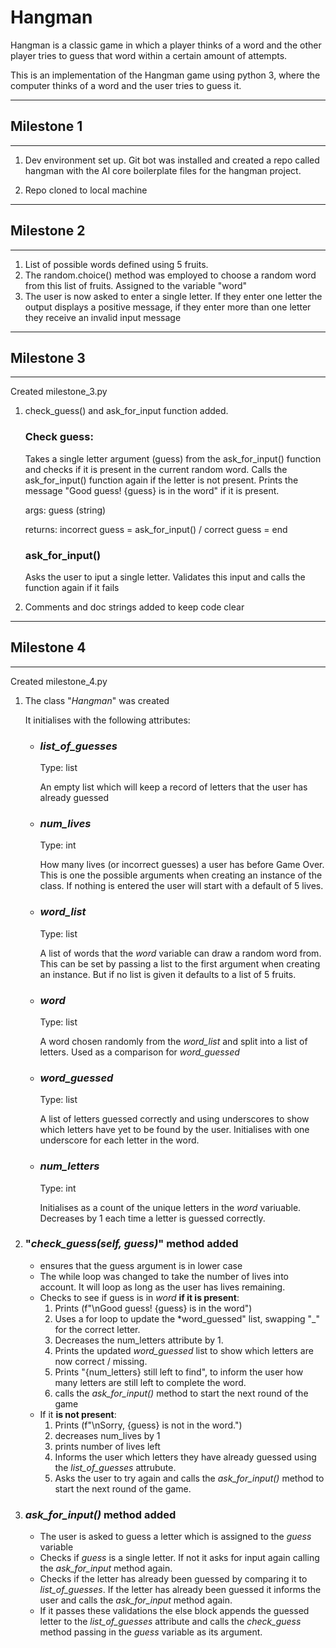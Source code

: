 # Hangman
Hangman is a classic game in which a player thinks of a word and the other player tries to guess that word within a certain amount of attempts.

This is an implementation of the Hangman game using python 3, where the computer thinks of a word and the user tries to guess it.
 
------
## **Milestone 1**
------
1. Dev environment set up. Git bot was installed and created a repo called hangman with the AI core boilerplate files for the hangman project.

2. Repo cloned to local machine
------
## **Milestone 2**
------
1. List of possible words  defined using 5 fruits.
2. The random.choice() method was employed to choose a random word from this list of fruits. Assigned to the variable "word"
3. The user is now asked to enter a single letter. If they enter one letter the output displays a positive message, if they enter more than one letter they receive an invalid input message
------
## **Milestone 3**
------
Created milestone_3.py

1. check_guess() and ask_for_input function added. 

    ### Check guess: 
    Takes a single letter argument (guess) from the ask_for_input() function 
    and checks if it is present in the current random word. 
    Calls the ask_for_input() function again if the letter is not present.
    Prints the message "Good guess! {guess} is in the word" if it is present.

    args: guess (string)

    returns: incorrect guess = ask_for_input() / correct guess = end

    ### ask_for_input()
    Asks the user to iput a single letter. Validates this input and calls the function again if it fails

2. Comments and doc strings added to keep code clear
----------------
## **Milestone 4**
----------------
Created milestone_4.py

1. The class "*Hangman*" was created

    It initialises with the following attributes:

    - ### *list_of_guesses*

        Type: list

        An empty list which will keep a record of letters that the user has already guessed

    - ### *num_lives*

        Type: int

        How many lives (or incorrect guesses) a user has before Game Over.
        This is one the possible arguments when creating an instance of the class. If nothing is entered the user will start with a default of 5 lives. 

    - ### *word_list*

        Type: list

        A list of words that the *word* variable can draw a random word from. This can be set by passing a list to the first argument when creating an instance. But if no list is given it defaults to a list of 5 fruits.

    - ### *word*

        Type: list

        A word chosen randomly from the *word_list* and split into a list of letters. Used as a comparison for *word_guessed*

    - ### *word_guessed*

        Type: list

        A list of letters guessed correctly and using underscores to show which letters have yet to be found by the user. Initialises with one underscore for each letter in the word.

    - ### *num_letters*

        Type: int

        Initialises as a count of the unique letters in the *word* variuable. Decreases by 1 each time a letter is guessed correctly.


2. ### "*check_guess(self, guess)*" method added

    - ensures that the guess argument is in lower case
    - The while loop was changed to take the number of lives into account. It will loop as long as the user has lives remaining.
    - Checks to see if guess is in *word* **if it is present**:
        1. Prints (f"\nGood guess! {guess} is in the word")
        2. Uses a for loop to update the *word_guessed" list, swapping "_" for the correct letter.
        3. Decreases the num_letters attribute by 1.
        4. Prints the updated *word_guessed* list to show which letters are now correct / missing.
        5. Prints "{num_letters} still left to find", to inform the user how many letters are still left to complete the word.
        6. calls the *ask_for_input()* method to start the next round of the game
    - If it **is not present**:
        1. Prints (f"\nSorry, {guess} is not in the word.")
        2. decreases num_lives by 1
        3. prints number of lives left
        4. Informs the user which letters they have already guessed using the *list_of_guesses* attrubute.
        5. Asks the user to try again and calls the *ask_for_input()* method to start the next round of the game.

3. ### *ask_for_input()* method added
    
    - The user is asked to guess a letter which is assigned to the *guess* variable
    - Checks if *guess* is a single letter. If not it asks for input again calling the *ask_for_input* method again.
    - Checks if the letter has already been guessed by comparing it to *list_of_guesses*. If the letter has already been guessed it informs the user and calls the *ask_for_input* method again.
    - If it passes these validations the else block appends the guessed letter to the *list_of_guesses* attribute and calls the *check_guess* method passing in the *guess* variable as its argument.








